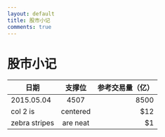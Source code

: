 ```yaml
---
layout: default
title: 股市小记
comments: true
---
```



# 股市小记

| 日期          | 支撑位        | 参考交易量（亿）  |
| ------------- |:-------------:| ---------:|
| 2015.05.04    | 4507          | 8500 |
| col 2 is      | centered      |   $12 |
| zebra stripes | are neat      |    $1 |
